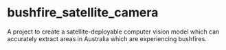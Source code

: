 # bushfire_satellite_camera
A project to create a satellite-deployable computer vision model which can accurately extract areas in Australia which are experiencing bushfires.
